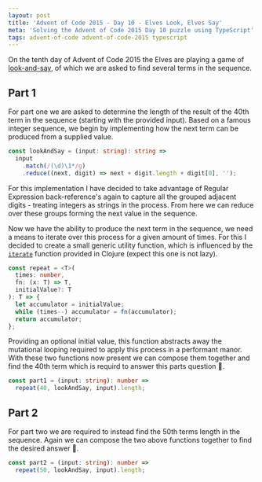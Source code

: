 ```yaml
---
layout: post
title: 'Advent of Code 2015 - Day 10 - Elves Look, Elves Say'
meta: 'Solving the Advent of Code 2015 Day 10 puzzle using TypeScript'
tags: advent-of-code advent-of-code-2015 typescript
---
```


On the tenth day of Advent of Code 2015 the Elves are playing a game of [look-and-say](https://en.wikipedia.org/wiki/Look-and-say_sequence), of which we are asked to find several terms in the sequence.

<!--more-->

## Part 1

For part one we are asked to determine the length of the result of the 40th term in the sequence (starting with the provided input).
Based on a famous integer sequence, we begin by implementing how the next term can be produced from a supplied value.

```typescript
const lookAndSay = (input: string): string =>
  input
    .match(/(\d)\1*/g)
    .reduce((next, digit) => next + digit.length + digit[0], '');
```

For this implementation I have decided to take advantage of Regular Expression back-reference's again to capture all the grouped adjacent digits - treating integers as strings in the process.
From here we can reduce over these groups forming the next value in the sequence.

Now we have the ability to produce the next term in the sequence, we need a means to iterate over this process for a given amount of times.
For this I decided to create a small generic utility function, which is influenced by the [`iterate`](https://clojuredocs.org/clojure.core/iterate) function provided in Clojure (expect this one is not lazy).

```typescript
const repeat = <T>(
  times: number,
  fn: (x: T) => T,
  initialValue?: T
): T => {
  let accumulator = initialValue;
  while (times--) accumulator = fn(accumulator);
  return accumulator;
};
```

Providing an optional initial value, this function abstracts away the mutational looping required to apply this process in a performant manor.
With these two functions now present we can compose them together and find the 40th term which is requird to answer this parts question 🌟.

```typescript
const part1 = (input: string): number =>
  repeat(40, lookAndSay, input).length;
```

## Part 2

For part two we are required to instead find the 50th terms length in the sequence.
Again we can compose the two above functions together to find the desired answer 🌟.

```typescript
const part2 = (input: string): number =>
  repeat(50, lookAndSay, input).length;
```
